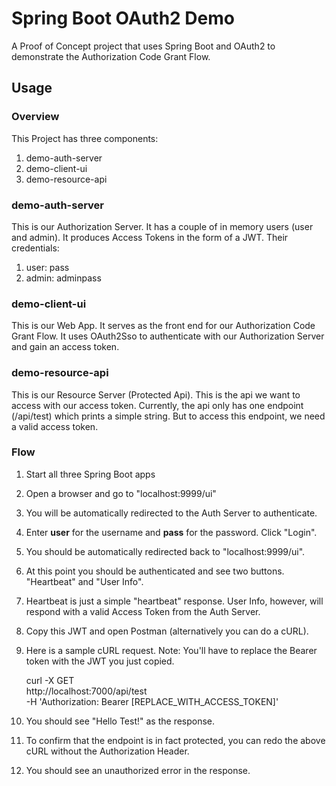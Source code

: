 # Spring Boot OAuth2 Demo

A Proof of Concept project that uses Spring Boot and OAuth2 to demonstrate the Authorization Code Grant Flow.


## Usage

### Overview
This Project has three components:
1. demo-auth-server
2. demo-client-ui
3. demo-resource-api

### demo-auth-server
This is our Authorization Server.  It has a couple of in memory users (user and admin).  It produces Access Tokens in the form of a JWT.
Their credentials:
1. user: pass
2. admin: adminpass

### demo-client-ui
This is our Web App.  It serves as the front end for our Authorization Code Grant Flow.  It uses OAuth2Sso to authenticate with our Authorization Server and gain an access token.

### demo-resource-api
This is our Resource Server (Protected Api).  This is the api we want to access with our access token.  Currently, the api only has one endpoint (/api/test) which prints a simple string.  But to access this endpoint, we need a valid access token.

### Flow
1. Start all three Spring Boot apps
2. Open a browser and go to "localhost:9999/ui"
3. You will be automatically redirected to the Auth Server to authenticate.
4. Enter **user** for the username and **pass** for the password. Click "Login".
5. You should be automatically redirected back to "localhost:9999/ui".
6. At this point you should be authenticated and see two buttons.  "Heartbeat" and "User Info".
7. Heartbeat is just a simple "heartbeat" response.  User Info, however, will respond with a valid Access Token from the Auth Server.
8. Copy this JWT and open Postman (alternatively you can do a cURL).
9. Here is a sample cURL request.  Note:  You'll have to replace the Bearer token with the JWT you just copied.

    curl -X GET \
  http://localhost:7000/api/test \
  -H 'Authorization: Bearer [REPLACE_WITH_ACCESS_TOKEN]'

10. You should see "Hello Test!" as the response.
11. To confirm that the endpoint is in fact protected, you can redo the above cURL without the Authorization Header.
12. You should see an unauthorized error in the response.


